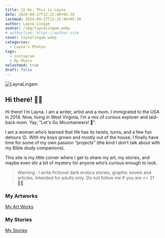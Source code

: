```yaml
---
title: 🙋‍♀️ Hi, This is Layna
date: 2024-09-27T12:32:48+05:30
lastmod: 2024-09-27T12:32:48+05:30
author: Layna Lingam
avatar: /img/laynalingam.webp
# authorlink: https://author.site
cover: laynalingam.webp
categories:
  - Layna's Photos
tags:
  - instagram
  - My Photo
nolastmod: true
draft: false
---
```


![LaynaLingam](/img/laynalingam.webp)

## Hi there! 👋🏻

Hi there! I’m Layna. I am a writer, artist and a mom. I immigrated to the USA in 2014. Now, living in West Virginia, I’m a mix of curious explorer and laid-back mom. Yay, "Let's Go Mountaineers! 💓".

I am a woman who’s learned that life has its twists, turns, and a few fun detours 😉. With my boys grown and mostly out of the house, I finally have time for some of my own passion “projects” (the kind I don’t talk about with my Bible study companions).

This site is my little corner where I get to share my art, my stories, and maybe even stir a bit of mystery for anyone who’s curious enough to look.

> Warning : I write fictional dark erotica stories, graphic novels and articles. Intended for adults only. Do not follow me if you are <= 21 👶🏻.

### My Artworks

[My Art Works](https://civitai.com/user/LaynaLingam/posts?sort=Newest)

### My Stories

[My Stories](https://chyoa.com/story/Hypnotic-Bonds.64081)
